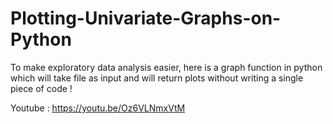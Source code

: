 # Plotting-Univariate-Graphs-on-Python
To make exploratory data analysis easier, here is a graph function in python which will take file as input and will return plots without writing a single piece of code ! 


Youtube : https://youtu.be/Oz6VLNmxVtM

